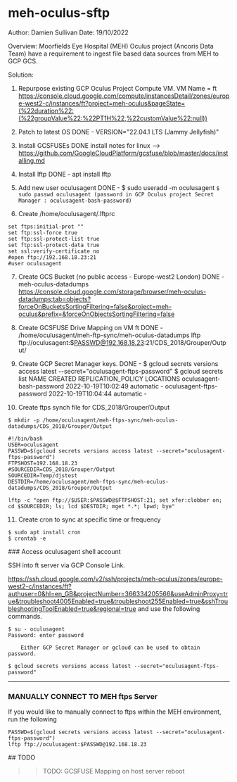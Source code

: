 # meh-oculus-sftp

Author: Damien Sullivan
Date: 19/10/2022 

Overview: Moorfields Eye Hospital (MEH) Oculus project (Ancoris Data Team) have a requirement to ingest file based data sources from MEH to GCP GCS.  

Solution: 
1. Repurpose existing GCP Oculus Project Compute VM. VM Name = ft   
https://console.cloud.google.com/compute/instancesDetail/zones/europe-west2-c/instances/ft?project=meh-oculus&pageState=(%22duration%22:(%22groupValue%22:%22PT1H%22,%22customValue%22:null))
    
2. Patch to latest OS 
DONE - VERSION="22.04.1 LTS (Jammy Jellyfish)"

3. Install GCSFUSEs
DONE install notes for linux --> https://github.com/GoogleCloudPlatform/gcsfuse/blob/master/docs/installing.md

4. Install lftp 
DONE - apt install lftp 

5. Add new user oculusagent
DONE - 	$ sudo useradd -m oculusagent
`$ sudo passwd oculusagent (password in GCP Oculus project Secret Manager : oculusagent-bash-password) `

6. Create /home/oculusagent/.lftprc 
	   
```   
set ftps:initial-prot ""
set ftp:ssl-force true
set ftp:ssl-protect-list true
set ftp:ssl-protect-data true
set ssl:verify-certificate no
#open ftp://192.168.18.23:21
#user oculusagent
```

7. Create GCS Bucket (no public access - Europe-west2 London)
DONE - 	meh-oculus-datadumps
https://console.cloud.google.com/storage/browser/meh-oculus-datadumps;tab=objects?forceOnBucketsSortingFiltering=false&project=meh-oculus&prefix=&forceOnObjectsSortingFiltering=false 

8. Create GCSFUSE Drive Mapping on VM ft
DONE - /home/oculusagent/meh-ftp-sync/meh-oculus-datadumps
lftp ftp://oculusagent:$PASSWD@192.168.18.23:21/CDS_2018/Grouper/Output/

9. Create GCP Secret Manager keys. 
DONE - 
$ gcloud secrets versions access latest --secret="oculusagent-ftps-password"
$ gcloud secrets list
NAME                       CREATED              REPLICATION_POLICY  LOCATIONS
oculusagent-bash-password  2022-10-19T10:02:49  automatic           -
oculusagent-ftps-password  2022-10-19T10:04:44  automatic           -
	
10. Create ftps synch file for CDS_2018/Grouper/Output
```
$ mkdir -p /home/oculusagent/meh-ftps-sync/meh-oculus-datadumps/CDS_2018/Grouper/Output
	
#!/bin/bash
USER=oculusagent
PASSWD=$(gcloud secrets versions access latest --secret="oculusagent-ftps-password")
FTPSHOST=192.168.18.23
#SOURCEDIR=CDS_2018/Grouper/Output
SOURCEDIR=Temp/djstest
DESTDIR=/home/oculusagent/meh-ftps-sync/meh-oculus-datadumps/CDS_2018/Grouper/Output

lftp -c "open ftp://$USER:$PASSWD@$FTPSHOST:21; set xfer:clobber on; cd $SOURCEDIR; ls; lcd $DESTDIR; mget *.*; lpwd; bye"
```

11. Create cron to sync at specific time or frequency

```
$ sudo apt install cron 
$ crontab -e
```	

### Access oculusagent shell account

SSH into ft server via GCP Console Link. 

https://ssh.cloud.google.com/v2/ssh/projects/meh-oculus/zones/europe-west2-c/instances/ft?authuser=0&hl=en_GB&projectNumber=366334205566&useAdminProxy=true&troubleshoot4005Enabled=true&troubleshoot255Enabled=true&sshTroubleshootingToolEnabled=true&regional=true
and use the following commands.
```
$ su - oculusagent
Password: enter password 

    Either GCP Secret Manager or gcloud can be used to obtain password. 

$ gcloud secrets versions access latest --secret="oculusagent-ftps-password"
```
--- 
### MANUALLY CONNECT TO MEH ftps Server

If you would like to manually connect to ftps within the MEH environment, run the following
```
PASSWD=$(gcloud secrets versions access latest --secret="oculusagent-ftps-password")
lftp ftp://oculusagent:$PASSWD@192.168.18.23
```
## TODO
>> TODO: GCSFUSE Mapping on host server reboot